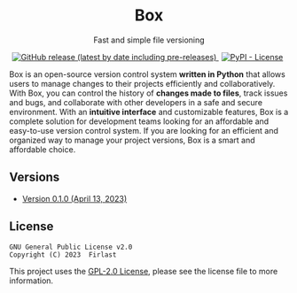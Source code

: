 <h1 align="center">Box</h1>
<p align="center">Fast and simple file versioning</p>

<p align="center">
    <a href="https://github.com/firlast/box/releases">
        <img alt="GitHub release (latest by date including pre-releases)" src="https://img.shields.io/github/v/release/firlast/box?include_prereleases">
    </a>
    <a href="https://github.com/firlast/box/blob/master/LICENSE" style="margin-right: 5px; margin-left: 5px">
        <img alt="PyPI - License" src="https://img.shields.io/pypi/l/box">
    </a>
</p>

Box is an open-source version control system **written in Python** that allows users to manage changes to their projects efficiently and collaboratively. With Box, you can control the history of **changes made to files**, track issues and bugs, and collaborate with other developers in a safe and secure environment. With an **intuitive interface** and customizable features, Box is a complete solution for development teams looking for an affordable and easy-to-use version control system. If you are looking for an efficient and organized way to manage your project versions, Box is a smart and affordable choice.

## Versions

- [Version 0.1.0 (April 13, 2023)](https://github.com/firlast/box/blob/master/docs/0.1.0.md)

## License

```text
GNU General Public License v2.0
Copyright (C) 2023  Firlast
```

This project uses the [GPL-2.0 License](https://github.com/firlast/box/blob/master/LICENSE), please see the license file to more information.